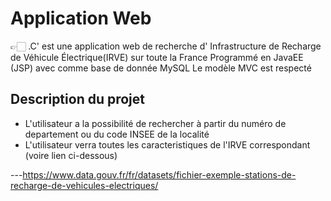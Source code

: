 # Application Web 

 👉🏻 .C' est une application web de recherche d' Infrastructure de Recharge de Véhicule Électrique(IRVE) sur toute la France
 Programmé en JavaEE (JSP) avec comme base de donnée MySQL 
 Le modèle MVC est respecté
                   



## Description du projet 
 
- L'utilisateur a la possibilité de rechercher à partir du numéro de departement ou du code INSEE de la localité
- L'utilisateur verra toutes les caracteristiques de l'IRVE correspondant (voire lien ci-dessous)
  
---https://www.data.gouv.fr/fr/datasets/fichier-exemple-stations-de-recharge-de-vehicules-electriques/

